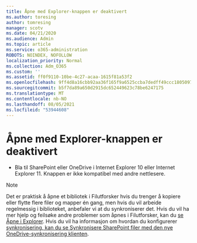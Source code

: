 ```yaml
---
title: Åpne med Explorer-knappen er deaktivert
ms.author: toresing
author: tomresing
manager: scotv
ms.date: 04/21/2020
ms.audience: Admin
ms.topic: article
ms.service: o365-administration
ROBOTS: NOINDEX, NOFOLLOW
localization_priority: Normal
ms.collection: Adm_O365
ms.custom: ''
ms.assetid: ff0f9110-10be-4c27-acaa-1615f81a53f2
ms.openlocfilehash: 9ff4d8a16cbb92aa36f165f9a6525ccba7dedff49ccc1805097206dbab43ce40
ms.sourcegitcommit: b5f7da89a650d2915dc652449623c78be6247175
ms.translationtype: MT
ms.contentlocale: nb-NO
ms.lasthandoff: 08/05/2021
ms.locfileid: "53944608"
---
```

# <a name="the-open-with-explorer-button-is-disabled"></a>Åpne med Explorer-knappen er deaktivert

- Bla til SharePoint eller OneDrive i Internet Explorer 10 eller Internet Explorer 11. Knappen er ikke kompatibel med andre nettlesere.
    
> [!NOTE]
> Det er praktisk å åpne et bibliotek i Filutforsker hvis du trenger å kopiere eller flytte flere filer og mapper én gang, men hvis du vil arbeide regelmessig i biblioteket, anbefaler vi at du synkroniserer det. Hvis du vil ha mer hjelp og feilsøke andre problemer som åpnes i Filutforsker, kan du [se Åpne i Explorer](https://go.microsoft.com/fwlink/?linkid=871665). Hvis du vil ha informasjon om hvordan du konfigurerer [synkronisering, kan du se Synkronisere SharePoint filer med den nye OneDrive-synkronisering klienten](https://go.microsoft.com/fwlink/?linkid=871666). 
  

